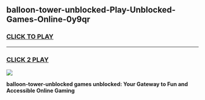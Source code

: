 
## balloon-tower-unblocked-Play-Unblocked-Games-Online-0y9qr
<h3>
<a href="https://premium76.site?title=balloon-tower-unblocked&ref=25A">CLICK TO PLAY</a></h3>
<hr>

<h3>
<a href="https://premium76.site?title=balloon-tower-unblocked&ref=25A">CLICK 2 PLAY</a>
  
</h3>

<a href="https://premium76.site?title=balloon-tower-unblocked&ref=25A"><img src="https://clearcache.store/games.png"></a>


**balloon-tower-unblocked games unblocked: Your Gateway to Fun and Accessible Online Gaming**
